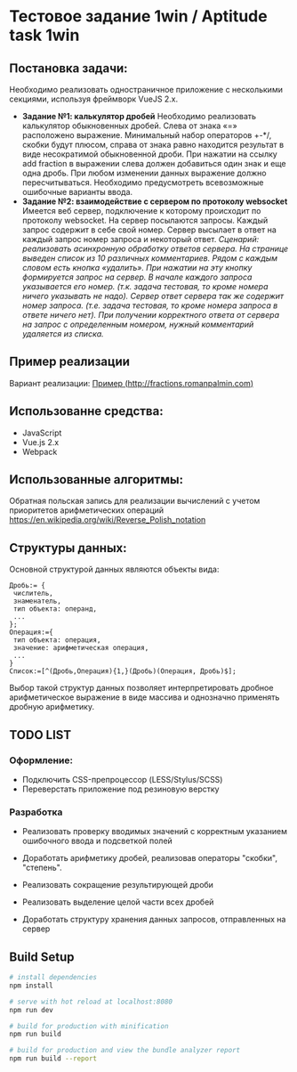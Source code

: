 # Тестовое задание 1win / Aptitude task 1win

Постановка задачи:
-----
Необходимо реализовать одностраничное приложение с несколькими секциями, используя фреймворк VueJS 2.x.
* **Задание №1: калькулятор дробей**
Необходимо реализовать калькулятор обыкновенных дробей. Слева от знака «=» расположено выражение. Минимальный набор операторов +-\*/, скобки будут плюсом, справа от знака равно находится результат в виде несократимой обыкновенной дроби. При нажатии на ссылку add fraction в выражении слева должен добавиться один знак и еще одна дробь. При любом изменении данных выражение должно пересчитываться. Необходимо предусмотреть всевозможные ошибочные варианты ввода.
* **Задание №2: взаимодействие с сервером по протоколу websocket**
Имеется веб сервер, подключение к которому происходит по протоколу websocket. На сервер посылаются запросы. Каждый запрос содержит в себе свой номер. Сервер высылает в ответ на каждый запрос номер запроса и некоторый ответ.
*Сценарий: реализовать асинхронную обработку ответов сервера.
На странице выведен список из 10 различных комментариев.
Рядом с каждым словом есть кнопка «удалить».
При нажатии на эту кнопку формируется запрос на сервер.
В начале каждого запроса указывается его номер.
(т.к. задача тестовая, то кроме номера ничего указывать не надо).
Сервер ответ сервера так же содержит номер запроса.
(т.е. задача тестовая, то кроме номера запроса в ответе ничего нет).
При получении корректного ответа от сервера на запрос с определенным номером, нужный комментарий
удаляется из списка.*

Пример реализации
---
Вариант реализации: [Пример (http://fractions.romanpalmin.com)](http://fractions.romanpalmin.com "Пример (http://fractions.romanpalmin.com)")

Использованне средства:
---
* JavaScript
* Vue.js 2.x
* Webpack

Использованные алгоритмы:
---
Обратная польская запись для реализации вычислений с учетом приоритетов арифметических операций
https://en.wikipedia.org/wiki/Reverse_Polish_notation

Структуры данных:
---
Основной структурой данных являются объекты вида:

```
Дробь:= {
 числитель,
 знаменатель,
 тип объекта: операнд,
 ...
};
Операция:={
 тип объекта: операция,
 значение: арифметическая операция,
 ...
}
Список:=[^(Дробь,Операция){1,}(Дробь)(Операция, Дробь)$];

```
Выбор такой структур данных позволяет интерпретировать дробное арифметическое выражение в виде массива и однозначно применять дробную арифметику.

##  TODO LIST

### Оформление:
- Подключить CSS-препроцессор (LESS/Stylus/SCSS)
- Переверстать приложение под резиновую верстку

### Разработка
- Реализовать проверку вводимых значений с корректным указанием ошибочного ввода и подсветкой полей
- Доработать арифметику дробей, реализовав операторы "скобки", "степень".
- Реализовать сокращение результирующей дроби
- Реализовать выделение целой части всех дробей

- Доработать структуру хранения данных запросов, отправленных на сервер



## Build Setup

``` bash
# install dependencies
npm install

# serve with hot reload at localhost:8080
npm run dev

# build for production with minification
npm run build

# build for production and view the bundle analyzer report
npm run build --report
```
